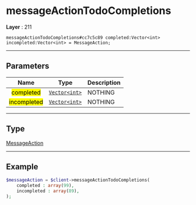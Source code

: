 # messageActionTodoCompletions

**Layer** : 211

```tl
messageActionTodoCompletions#cc7c5c89 completed:Vector<int> incompleted:Vector<int> = MessageAction;
```

---

## Parameters

| Name | Type | Description |
| :---: | :---: | :--- |
| <mark>completed</mark> | [`Vector<int>`](type/int) | NOTHING |
| <mark>incompleted</mark> | [`Vector<int>`](type/int) | NOTHING |

---

## Type

[MessageAction](type/MessageAction)

---

## Example

```php
$messageAction = $client->messageActionTodoCompletions(
	completed : array(99),
	incompleted : array(89),
);
```